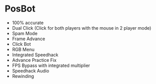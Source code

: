 # PosBot
- 100% accurate
- Dual Click (Click for both players with the mouse in 2 player mode)
- Spam Mode
- Frame Advance
- Click Bot
- RGB Menu
- Integrated Speedhack
- Advance Practice Fix
- FPS Bypass with integrated multiplier
- Speedhack Audio
- Rewinding
